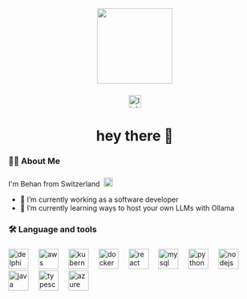 
<div align="center">
  <img height="150" src="https://sdmntprsouthcentralus.oaiusercontent.com/files/00000000-1c5c-51f7-ae19-e1b14f9536b3/raw?se=2025-04-01T13%3A41%3A12Z&sp=r&sv=2024-08-04&sr=b&scid=682044ae-1ccd-5384-9858-9c76b7d4246c&skoid=fa7966e7-f8ea-483c-919a-13acfd61d696&sktid=a48cca56-e6da-484e-a814-9c849652bcb3&skt=2025-04-01T06%3A01%3A52Z&ske=2025-04-02T06%3A01%3A52Z&sks=b&skv=2024-08-04&sig=%2BTGySib2O/c1NpbTuoQYY0GsW%2BBkUSoGYk6E/piX6U4%3D"  />
</div>

###

<div align="center">
  <a href="https://www.linkedin.com/in/behan-kusi-02278a289" target="_blank">
    <img src="https://img.shields.io/static/v1?message=LinkedIn&logo=linkedin&label=&color=0077B5&logoColor=white&labelColor=&style=for-the-badge" height="25" alt="linkedin logo"  />
  </a>
</div>

###

<h1 align="center">hey there 👋</h1>

###

<h3 align="left">👩‍💻  About Me</h3>

###

<p align="left">
  I'm Behan from Switzerland&nbsp;
  <img src="https://upload.wikimedia.org/wikipedia/commons/f/f3/Flag_of_Switzerland.svg" height="18" alt="Swiss flag" />
  
  - 🔭 I’m currently working as a software developer
  - 🌱 I’m currently learning ways to host your own LLMs with Ollama
</p>

###

<h3 align="left">🛠 Language and tools</h3>

###

<div align="left">
  <img src="https://cdn-icons-png.flaticon.com/512/5968/5968252.png" height="40" alt="delphi logo" />
  <img width="12" />
  <img src="https://cdn.jsdelivr.net/gh/devicons/devicon/icons/amazonwebservices/amazonwebservices-line-wordmark.svg" height="40" alt="aws logo"  />
  <img width="12" />
  <img src="https://cdn.jsdelivr.net/gh/devicons/devicon/icons/kubernetes/kubernetes-plain.svg" height="40" alt="kubernetes logo"  />
  <img width="12" />
  <img src="https://cdn.jsdelivr.net/gh/devicons/devicon/icons/docker/docker-plain-wordmark.svg" height="40" alt="docker logo"  />
  <img width="12" />
  <img src="https://cdn.jsdelivr.net/gh/devicons/devicon/icons/react/react-original.svg" height="40" alt="react logo"  />
  <img width="12" />
  <img src="https://cdn.jsdelivr.net/gh/devicons/devicon/icons/mysql/mysql-original.svg" height="40" alt="mysql logo"  />
  <img width="12" />
  <img src="https://cdn.jsdelivr.net/gh/devicons/devicon/icons/python/python-original.svg" height="40" alt="python logo"  />
  <img width="12" />
  <img src="https://cdn.jsdelivr.net/gh/devicons/devicon/icons/nodejs/nodejs-original.svg" height="40" alt="nodejs logo"  />
  <img width="12" />
  <img src="https://cdn.jsdelivr.net/gh/devicons/devicon/icons/java/java-original.svg" height="40" alt="java logo"  />
  <img width="12" />
  <img src="https://cdn.jsdelivr.net/gh/devicons/devicon/icons/typescript/typescript-original.svg" height="40" alt="typescript logo"  />
  <img width="12" />
  <img src="https://cdn.jsdelivr.net/gh/devicons/devicon/icons/azure/azure-original.svg" height="40" alt="azure logo"  />
</div>

###
